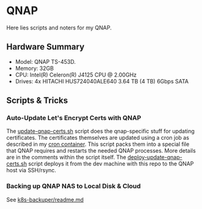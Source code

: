 # QNAP

Here lies scripts and noters for my QNAP.

## Hardware Summary

- Model: QNAP TS-453D.
- Memory: 32GB
- CPU: Intel(R) Celeron(R) J4125 CPU @ 2.00GHz
- Drives: 4x HITACHI HUS724040ALE640 3.64 TB (4 TB) 6Gbps SATA

## Scripts & Tricks

### Auto-Update Let's Encrypt Certs with QNAP

The [update-qnap-certs.sh](update-qnap-certs/update-qnap-certs.sh) script does the qnap-specific stuff for updating certificates. The certificates themselves are updated using a cron job as described in my [cron container](/containers/cron/README.md). This script packs them into a special file that QNAP requires and restarts the needed QNAP processes. More details are in the comments within the script itself.
The [deploy-update-qnap-certs.sh](update-qnap-certs/deploy-update-qnap-certs.sh) script deploys it from the dev machine with this repo to the QNAP host via SSH/rsync.

### Backing up QNAP NAS to Local Disk & Cloud

See [k8s-backuper/readme.md](k8s-backuper/readme.md)